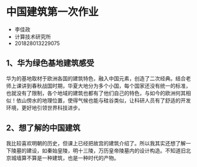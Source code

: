 # 中国建筑第一次作业

* 李佳政
* 计算技术研究所
* 201828013229075

## 1、华为绿色基地建筑感受

华为的基地取材于欧洲各国的建筑特色，融入中国元素，创造了二次经典。结合老师上课讲到春秋战国时期，华夏大地分为多个小国，每个国家还没有统一的标准，也就没有了限制，各个地域的建筑也都有了他们自己的特色，与如今的欧洲何其相似！依山傍水的地理位置，使得气候也能与硅谷类似，让科研人员有了舒适的开发环境，更好地引领世界科技进步。

## 2、想了解的中国建筑

我比较喜欢明朝的历史，但课上已经把故宫的建筑介绍了。所以我其实还想了解一下陵墓的建设，如秦始皇陵，明十三陵，万历皇帝陵墓内的设计构造。不知道旧北京城墙算不算是一种建筑，也是一种时代的产物。